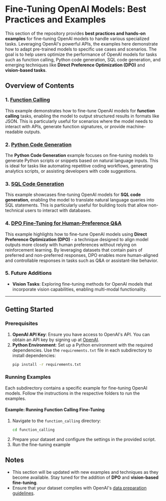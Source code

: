 # Fine-Tuning OpenAI Models: Best Practices and Examples  
  
This section of the repository provides **best practices and hands-on examples** for fine-tuning OpenAI models to handle various specialized tasks. Leveraging OpenAI's powerful APIs, the examples here demonstrate how to adapt pre-trained models to specific use cases and scenarios. The goal is to help users optimize the performance of OpenAI models for tasks such as function calling, Python code generation, SQL code generation, and emerging techniques like **Direct Preference Optimization (DPO)** and **vision-based tasks**.  
  
## Overview of Contents  
  
### 1. [Function Calling](function_calling)  
This example demonstrates how to fine-tune OpenAI models for **function calling** tasks, enabling the model to output structured results in formats like JSON. This is particularly useful for scenarios where the model needs to interact with APIs, generate function signatures, or provide machine-readable outputs.  
  
### 2. [Python Code Generation](python_analytic)  
The **Python Code Generation** example focuses on fine-tuning models to generate Python scripts or snippets based on natural language inputs. This is ideal for tasks like automating repetitive coding workflows, generating analytics scripts, or assisting developers with code suggestions.  
  
### 3. [SQL Code Generation](sql_gen)  
This example showcases fine-tuning OpenAI models for **SQL code generation**, enabling the model to translate natural language queries into SQL statements. This is particularly useful for building tools that allow non-technical users to interact with databases.  

### 4. [DPO Fine-Tuning for Human-Preference Q&A](dpo_qa_link)
This example highlights how to fine-tune OpenAI models using **Direct Preference Optimization (DPO)** - a technique designed to align model outputs more closely with human preferences without relying on reinforcement learning. By leveraging datasets that contain pairs of preferred and non-preferred responses, DPO enables more human-aligned and controllable responses in tasks such as Q&A or assistant-like behavior.
 
### 5. Future Additions  
- **Vision Tasks**: Exploring fine-tuning methods for OpenAI models that incorporate vision capabilities, enabling multi-modal functionality.  
  
---  
  
## Getting Started  
  
### Prerequisites  
1. **OpenAI API Key**: Ensure you have access to OpenAI's API. You can obtain an API key by signing up at [OpenAI](https://openai.com/api/).  
2. **Python Environment**: Set up a Python environment with the required dependencies. Use the `requirements.txt` file in each subdirectory to install dependencies:  
   ```bash  
   pip install -r requirements.txt  

### Running Examples  
Each subdirectory contains a specific example for fine-tuning OpenAI models. Follow the instructions in the respective folders to run the examples.  
  
#### Example: Running Function Calling Fine-Tuning  
1. Navigate to the `function_calling` directory:  
   ```bash  
   cd function_calling  
2. Prepare your dataset and configure the settings in the provided script.
3. Run the fine-tuning example

## Notes  
- This section will be updated with new examples and techniques as they become available. Stay tuned for the addition of **DPO** and **vision-based fine-tuning**.  
- Ensure that your dataset complies with OpenAI's [data preparation guidelines](https://platform.openai.com/docs/guides/fine-tuning/data-preparation).  

